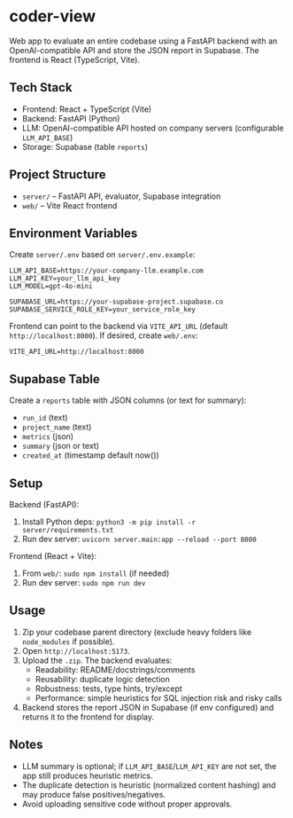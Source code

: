 # coder-view

Web app to evaluate an entire codebase using a FastAPI backend with an OpenAI-compatible API and store the JSON report in Supabase. The frontend is React (TypeScript, Vite).

## Tech Stack
- Frontend: React + TypeScript (Vite)
- Backend: FastAPI (Python)
- LLM: OpenAI-compatible API hosted on company servers (configurable `LLM_API_BASE`)
- Storage: Supabase (table `reports`)

## Project Structure
- `server/` – FastAPI API, evaluator, Supabase integration
- `web/` – Vite React frontend

## Environment Variables
Create `server/.env` based on `server/.env.example`:

```
LLM_API_BASE=https://your-company-llm.example.com
LLM_API_KEY=your_llm_api_key
LLM_MODEL=gpt-4o-mini

SUPABASE_URL=https://your-supabase-project.supabase.co
SUPABASE_SERVICE_ROLE_KEY=your_service_role_key
```

Frontend can point to the backend via `VITE_API_URL` (default `http://localhost:8000`). If desired, create `web/.env`:

```
VITE_API_URL=http://localhost:8000
```

## Supabase Table
Create a `reports` table with JSON columns (or text for summary):
- `run_id` (text)
- `project_name` (text)
- `metrics` (json)
- `summary` (json or text)
- `created_at` (timestamp default now())

## Setup

Backend (FastAPI):
1. Install Python deps: `python3 -m pip install -r server/requirements.txt`
2. Run dev server: `uvicorn server.main:app --reload --port 8000`

Frontend (React + Vite):
1. From `web/`: `sudo npm install` (if needed)
2. Run dev server: `sudo npm run dev`

## Usage
1. Zip your codebase parent directory (exclude heavy folders like `node_modules` if possible).
2. Open `http://localhost:5173`.
3. Upload the `.zip`. The backend evaluates:
   - Readability: README/docstrings/comments
   - Reusability: duplicate logic detection
   - Robustness: tests, type hints, try/except
   - Performance: simple heuristics for SQL injection risk and risky calls
4. Backend stores the report JSON in Supabase (if env configured) and returns it to the frontend for display.

## Notes
- LLM summary is optional; if `LLM_API_BASE`/`LLM_API_KEY` are not set, the app still produces heuristic metrics.
- The duplicate detection is heuristic (normalized content hashing) and may produce false positives/negatives.
- Avoid uploading sensitive code without proper approvals.
